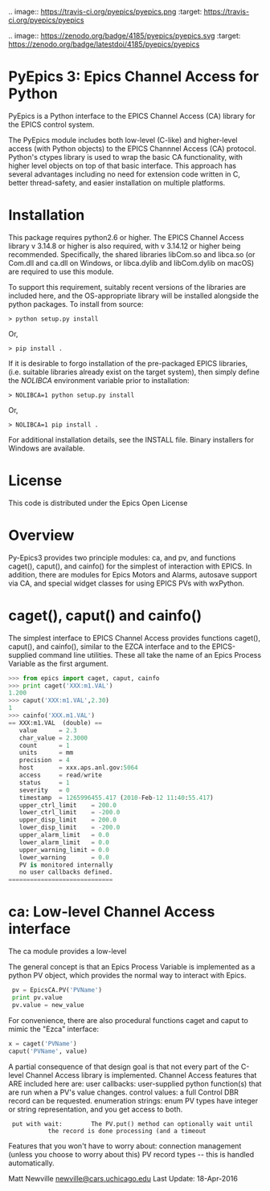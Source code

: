 .. image:: https://travis-ci.org/pyepics/pyepics.png
   :target: https://travis-ci.org/pyepics/pyepics

.. image:: https://zenodo.org/badge/4185/pyepics/pyepics.svg
   :target: https://zenodo.org/badge/latestdoi/4185/pyepics/pyepics


PyEpics 3:  Epics Channel Access for Python
============================================

PyEpics is a Python interface to the EPICS Channel Access (CA) library
for the EPICS control system.

The PyEpics module includes both low-level (C-like) and higher-level access
(with Python objects) to the EPICS Channnel Access (CA) protocol.  Python's
ctypes library is used to wrap the basic CA functionality, with higher
level objects on top of that basic interface.  This approach has several
advantages including no need for extension code written in C, better
thread-safety, and easier installation on multiple platforms.

Installation
================

This package requires python2.6 or higher.  The EPICS Channel Access
library v 3.14.8 or higher is also required, with v 3.14.12 or higher being
recommended. Specifically, the shared libraries libCom.so and libca.so
(or Com.dll and ca.dll on Windows, or libca.dylib and libCom.dylib on macOS)
are required to use this module.

To support this requirement, suitably recent versions of the libraries are
included here, and the OS-appropriate library will be installed alongside
the python packages. To install from source:

```shell
> python setup.py install
```

Or,

```
> pip install .
```

If it is desirable to forgo installation of the pre-packaged EPICS libraries,
(i.e. suitable libraries already exist on the target system), then simply
define the _NOLIBCA_ environment variable prior to installation:

```shell
> NOLIBCA=1 python setup.py install
```

Or,

```shell
> NOLIBCA=1 pip install .
```

For additional installation details, see the INSTALL file. Binary installers
for Windows are available.

License
========

This code is distributed under the  Epics Open License

Overview
========

Py-Epics3 provides two principle modules: ca, and pv, and functions
caget(), caput(), and cainfo() for the simplest of interaction with EPICS.
In addition, there are modules for Epics Motors and Alarms, autosave support
via CA, and special widget classes for using EPICS PVs with wxPython.


caget(), caput() and cainfo()
=============================

The simplest interface to EPICS Channel Access provides functions caget(),
caput(), and cainfo(), similar to the EZCA interface and to the
EPICS-supplied command line utilities.  These all take the name of an Epics
Process Variable as the first argument.

```python
>>> from epics import caget, caput, cainfo
>>> print caget('XXX:m1.VAL')
1.200
>>> caput('XXX:m1.VAL',2.30)
1
>>> cainfo('XXX.m1.VAL')
== XXX:m1.VAL  (double) ==
   value      = 2.3
   char_value = 2.3000
   count      = 1
   units      = mm
   precision  = 4
   host       = xxx.aps.anl.gov:5064
   access     = read/write
   status     = 1
   severity   = 0
   timestamp  = 1265996455.417 (2010-Feb-12 11:40:55.417)
   upper_ctrl_limit    = 200.0
   lower_ctrl_limit    = -200.0
   upper_disp_limit    = 200.0
   lower_disp_limit    = -200.0
   upper_alarm_limit   = 0.0
   lower_alarm_limit   = 0.0
   upper_warning_limit = 0.0
   lower_warning       = 0.0
   PV is monitored internally
   no user callbacks defined.
=============================
```

ca: Low-level Channel Access interface
======================================

The ca module provides a low-level

The general concept is that an Epics Process Variable is implemented as a
python PV object, which provides the normal way to interact with Epics.

```python
 pv = EpicsCA.PV('PVName')
 print pv.value
 pv.value = new_value
```

For convenience, there are also procedural functions caget and caput to
mimic the "Ezca" interface:

```python
x = caget('PVName')
caput('PVName', value)
```

A partial consequence of that design goal is that not every part of the
C-level Channel Access library is implemented.   Channel Access features
that ARE included here are:
     user callbacks:       user-supplied python function(s) that are run
			   when a PV's value changes.
     control values:       a full Control DBR record can be requested.
     enumeration strings:  enum PV types have integer or string
			   representation, and you get access to both.

     put with wait:        The PV.put() method can optionally wait until
			   the record is done processing (and a timeout

Features that you won't have to worry about:
     connection management (unless you choose to worry about this)
     PV record types -- this is handled automatically.


Matt Newville <newville@cars.uchicago.edu>
Last Update:  18-Apr-2016
